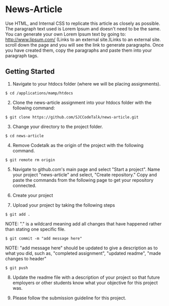 # News-Article
Use HTML, and Internal CSS to replicate this article as closely as possible. The paragraph text used is Lorem Ipsum and doesn't need to be the same. You can generate your own Lorem Ipsum text by going to: http://www.lipsum.com/ (Links to an external site.)Links to an external site. scroll down the page and you will see the link to generate paragraphs. Once you have created them, copy the paragraphs and paste them into your paragraph tags. 

## Getting Started
1. Navigate to your htdocs folder (where we will be placing assignments).

```
$ cd /applications/mamp/htdocs
```

2. Clone the news-article assignment into your htdocs folder with the following command:

```
$ git clone https://github.com/SJCCodeTalk/news-article.git
```

3. Change your directory to the project folder.
```
$ cd news-article
```

4. Remove Codetalk as the origin of the project with the following command.
```
$ git remote rm origin
```

5. Navigate to github.com's main page and select "Start a project". Name your project "news-article" and select, "Create repository." Copy and paste the commands from the following page to get your repository connected.

6. Create your project

7. Upload your project by taking the following steps

```
$ git add .
```

NOTE: "." is a wildcard meaning add all changes that have happened rather than stating one specific file. 

```
$ git commit -m "add message here"
```

NOTE: "add message here" should be updated to give a description as to what you did, such as, "completed assignment", "updated readme", "made changes to header"

```
$ git push
```

8. Update the readme file with a description of your project so that future employers or other students know what your objective for this project was. 

9. Please follow the submission guideline for this project.
